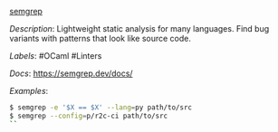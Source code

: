 [semgrep](https://github.com/returntocorp/semgrep)

*Description*: Lightweight static analysis for many languages. Find bug variants with patterns that look like source code.

*Labels*: #OCaml #Linters

*Docs*: https://semgrep.dev/docs/

*Examples*:

```bash
$ semgrep -e '$X == $X' --lang=py path/to/src
$ semgrep --config=p/r2c-ci path/to/src
``
